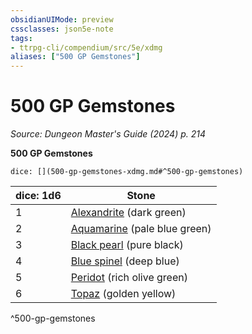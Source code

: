 ```yaml
---
obsidianUIMode: preview
cssclasses: json5e-note
tags:
- ttrpg-cli/compendium/src/5e/xdmg
aliases: ["500 GP Gemstones"]
---
```

# 500 GP Gemstones
*Source: Dungeon Master's Guide (2024) p. 214* 

**500 GP Gemstones**

`dice: [](500-gp-gemstones-xdmg.md#^500-gp-gemstones)`

| dice: 1d6 | Stone |
|-----------|-------|
| 1 | [Alexandrite](2-Mechanics/CLI/items/alexandrite-xdmg.md) (dark green) |
| 2 | [Aquamarine](2-Mechanics/CLI/items/aquamarine-xdmg.md) (pale blue green) |
| 3 | [Black pearl](2-Mechanics/CLI/items/black-pearl-xdmg.md) (pure black) |
| 4 | [Blue spinel](2-Mechanics/CLI/items/blue-spinel-xdmg.md) (deep blue) |
| 5 | [Peridot](2-Mechanics/CLI/items/peridot-xdmg.md) (rich olive green) |
| 6 | [Topaz](2-Mechanics/CLI/items/topaz-xdmg.md) (golden yellow) |
^500-gp-gemstones